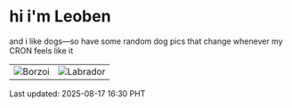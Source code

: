 # hi i'm Leoben

and i like dogs—so have some random dog pics that change whenever my CRON feels like it

|  |  |
|--------|----------|
| ![Borzoi](https://random-dog-vercel.vercel.app/api/random-borzoi?v=1755419429) | ![Labrador](https://random-dog-vercel.vercel.app/api/random-labrador?v=1755419429) |

Last updated: 2025-08-17 16:30 PHT

